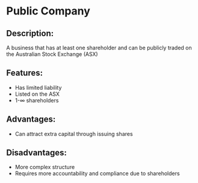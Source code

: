# Public Company

## Description: 
A business that has at least one shareholder and can be publicly traded on the Australian Stock Exchange (ASX)

## Features: 
- Has limited liability
- Listed on the ASX
- 1-$\infty$ shareholders

## Advantages:
- Can attract extra capital through issuing shares

## Disadvantages: 
- More complex structure
- Requires more accountability and compliance due to shareholders